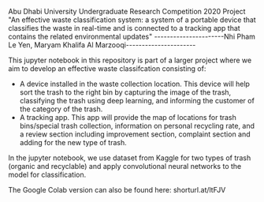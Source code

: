 Abu Dhabi University Undergraduate Research Competition 2020
Project "An effective waste classification system: a system of a portable device that classifies the waste in real-time and is connected to a tracking app that contains the related environmental updates"
----------------------Nhi Pham Le Yen, Maryam Khalifa Al Marzooqi----------------------

This jupyter notebook in this repository is part of a larger project where we aim to develop an effective waste classifcation consisting of:
- A device installed in the waste collection location. This device will help sort the trash to the right bin by capturing the image of the trash, classifying the trash using deep learning, and informing the customer of the category of the trash. 
- A tracking app. This app will provide the map of locations for trash bins/special trash collection, information on personal recycling rate, and a review section including improvement section, complaint section and adding for the new type of trash.

In the jupyter notebook, we use dataset from Kaggle for two types of trash (organic and recyclable) and apply convolutional neural networks to the model for classification. 

The Google Colab version can also be found here: shorturl.at/ltFJV
